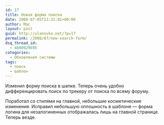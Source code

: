 ```yaml
---
id: 17
title: Новая форма поиска
date: 2008-07-05T13:32:01+00:00
author: Mac
layout: post
guid: http://ulanovka.net/?p=17
permalink: /2008/07/new-search-form/
dsq_thread_id:
  - 4890929695
categories:
  - Обновления системы
tags:
  - поиск
  - шаблон
---
```

Изменил форму поиска в шапке. Теперь очень удобно дифференцировать поиск по трекеру от поиска по всему форуму.

Поработал со стилями на главной, небольшие косметические изменения. Исправил небольшую оплошность в шаблоне &#8212; форма логина для незалогиненных отображалась лишь на главной странице. Теперь везде.